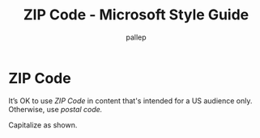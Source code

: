 ﻿---
title: ZIP Code - Microsoft Style Guide
author: pallep
ms.author: pallep
ms.date: 01/19/2018
ms.topic: article
ms.prod: non-product-specific
---

# ZIP Code

It’s OK to use *ZIP Code* in content that's intended for a US audience only. Otherwise, use *postal code.*

Capitalize as shown.
